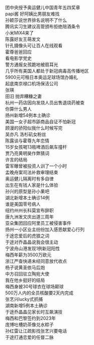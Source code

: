 团中央授予奥运健儿中国青年五四奖章  
papi酱 好阿姨比男朋友难找  
孙颖莎说世界排名说明不了什么  
腾讯实习生建议高管颁布拒绝陪酒条令  
小米MIX4来了  
陈露好友王萌发文  
针孔摄像头可让百人在线观看  
霍尊爸爸回应  
看电影学党史  
警方通报女孩跪地被扇耳光  
几乎所有美国人都处于新冠病毒高传播地区  
5900元可租日本奥运足球场馆办婚礼  
起底南京禄口机场保洁公司  
张瑛  
田汨 抛弃糟糠之妻  
杭州一药店因向发烧人员出售退烧药被查  
你算什么男人  
扬州新增54例本土确诊  
美国一女子超市舔商品自证不怕新冠  
顾漫的骄阳似我什么时候写完  
吴亦凡 洛杉矶女粉丝  
陈露谈与霍尊九年恋情  
15岁女孩喝13瓶啤酒后飙车撞杆  
贾乃亮黄明昊作弊猜词  
许言的结局  
雷军曝曾被投资人训了一个小时  
孟晚舟案司法补救审理结束  
奥运健儿隔离时有多自律  
出生在有钱人家是什么体验  
孙兴的原型是孙小果吧  
湖北新增本土确诊14例  
谁是美国零号病人  
纽约州州长科莫宣布辞职  
唐九洲发文庆出道三周年  
亚朵集团回应阿里员工被侵害事件  
扬州一小区业主纷纷加入感恩献爱心行列  
于途恋爱后的虎狼之词  
于途对乔晶晶说我会很主动  
宁波舟山港发现1例新冠阳性  
梅西年薪为3500万欧元  
浙江严查快递未经同意放代收点  
杨子说黄圣依马后炮  
中方召回驻立陶宛大使  
我在他乡挺好的结局  
梅西身披30号球衣在球场颠球  
500万人内的全员核酸要2天内完成  
张艺兴lucky式抓捕  
湖南新增5例本土确诊  
于途乔晶晶见家长时互飙演技  
梅西和巴黎签约到2023年  
庞博吐槽奶茶像兑水粽子  
孙红雷让江疏影找张艺兴要电话  
于途打通恋爱的任督二脉  
